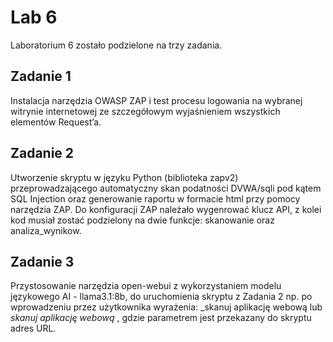 # Lab 6
Laboratorium 6 zostało podzielone na trzy zadania.

## Zadanie 1
Instalacja narzędzia OWASP ZAP i test procesu logowania na wybranej witrynie internetowej ze szczegółowym wyjaśnieniem wszystkich elementów Request’a.

## Zadanie 2
Utworzenie skryptu w języku Python (biblioteka zapv2) przeprowadzającego automatyczny skan podatności DVWA/sqli pod kątem SQL Injection oraz generowanie raportu w formacie html przy pomocy narzędzia ZAP. 
Do konfiguracji ZAP należało wygenrować klucz API, z kolei kod musiał zostać podzielony na dwie funkcje: skanowanie oraz analiza_wynikow.

## Zadanie 3 
Przystosowanie narzędzia open-webui z wykorzystaniem modelu językowego AI - llama3.1:8b, do uruchomienia skryptu z Zadania 2 np. po wprowadzeniu przez użytkownika wyrażenia: _skanuj aplikację webową lub _skanuj aplikację webową <parametr>_, gdzie parametrem jest przekazany do skryptu adres URL.